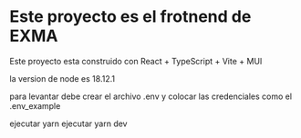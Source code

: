 # Este proyecto es el frotnend de EXMA

Este proyecto esta construido con
React + TypeScript + Vite + MUI

la version de node es 18.12.1

para levantar debe crear el archivo .env
y colocar las credenciales como el .env_example

ejecutar yarn
ejecutar yarn dev
